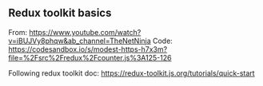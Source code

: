 ## Redux toolkit basics

From: https://www.youtube.com/watch?v=iBUJVy8phqw&ab_channel=TheNetNinja
Code: https://codesandbox.io/s/modest-https-h7x3m?file=%2Fsrc%2Fredux%2Fcounter.js%3A125-126

Following redux toolkit doc:
https://redux-toolkit.js.org/tutorials/quick-start

